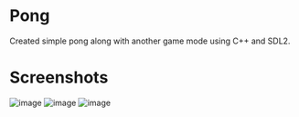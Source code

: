 # Pong
Created simple pong along with another game mode using C++ and SDL2. 

# Screenshots
![image](https://github.com/abbas-PM/Pong/assets/116516812/49292361-4782-4b62-b0fc-a38f6a4aac45) ![image](https://github.com/abbas-PM/Pong/assets/116516812/679a7edf-c069-489e-87c3-04dc9e79dff7) ![image](https://github.com/abbas-PM/Pong/assets/116516812/5a68739a-f4c4-4959-add0-d6e8a1dc3cbd)


